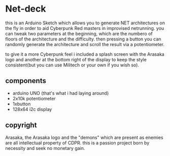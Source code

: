# Net-deck
this is an Arduino Sketch which allows you to generate NET architectures on the fly in order to aid Cyberpunk Red masters in improvised netrunning. 
you can tweak two parameters at the beginning, which are the numbero of floors of the architecture and the difficulty.
then pressing a button you can randomly generate the architecture and scroll the result via a potentiometer. 

to give it a more Cyberpunk feel i included a splash screen with the Arasaka logo and another at the bottom right of the display to keep the style consistent(but you can use Militech or your own if you wish so).
## components
- arduino UNO (that's what i had laying around)
- 2x10k potentiometer
- 1xbutton
- 128x64 i2c display
## copyright
Arasaka, the Arasaka logo and the "demons" which are present as enemies are all intellectual property of CDPR. this is a passion project born by necessity and seek no monetary gain. 
